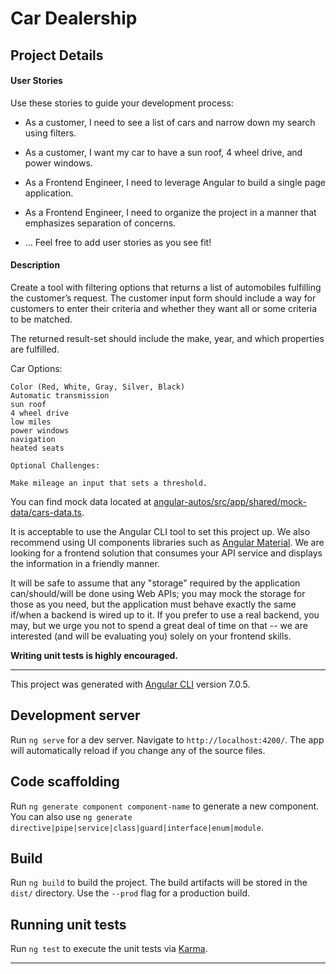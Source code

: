 # Car Dealership

## Project Details

#### User Stories

Use these stories to guide your development process:

- As a customer, I need to see a list of cars and narrow down my search using filters.

- As a customer, I want my car to have a sun roof, 4 wheel drive, and power windows.

- As a Frontend Engineer, I need to leverage Angular to build a single page application.

- As a Frontend Engineer, I need to organize the project in a manner that emphasizes separation of concerns.

- ... Feel free to add user stories as you see fit!

#### Description

Create a tool with filtering options that returns a list of automobiles fulfilling the customer’s request. The customer input form should include a way for customers to enter their criteria and whether they want all or some criteria to be matched.

The returned result-set should include the make, year, and which properties are fulfilled.

Car Options:

```
Color (Red, White, Gray, Silver, Black)
Automatic transmission
sun roof
4 wheel drive
low miles
power windows
navigation
heated seats

Optional Challenges:

Make mileage an input that sets a threshold.
```

You can find mock data located at [angular-autos/src/app/shared/mock-data/cars-data.ts](/src/app/shared/mock-data/cars-data.ts).

It is acceptable to use the Angular CLI tool to set this project up. We also recommend using UI components libraries such as [Angular Material](https://material.angular.io/guide/getting-started). We are looking for a frontend solution that consumes your API service and displays the information in a friendly manner.

It will be safe to assume that any "storage" required by the application can/should/will be done using Web APIs; you may mock the storage for those as you need, but the application must behave exactly the same if/when a backend is wired up to it. If you prefer to use a real backend, you may, but we urge you not to spend a great deal of time on that -- we are interested (and will be evaluating you) solely on your frontend skills.

**Writing unit tests is highly encouraged.**

---

This project was generated with [Angular CLI](https://github.com/angular/angular-cli) version 7.0.5.

## Development server

Run `ng serve` for a dev server. Navigate to `http://localhost:4200/`. The app will automatically reload if you change any of the source files.

## Code scaffolding

Run `ng generate component component-name` to generate a new component. You can also use `ng generate directive|pipe|service|class|guard|interface|enum|module`.

## Build

Run `ng build` to build the project. The build artifacts will be stored in the `dist/` directory. Use the `--prod` flag for a production build.

## Running unit tests

Run `ng test` to execute the unit tests via [Karma](https://karma-runner.github.io).

---

